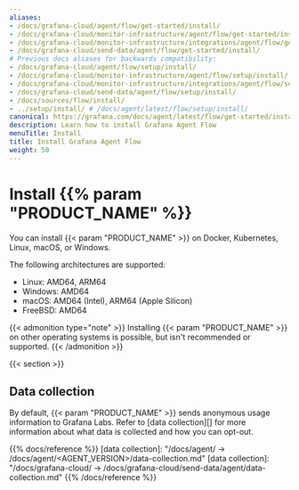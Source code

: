 ```yaml
---
aliases:
- /docs/grafana-cloud/agent/flow/get-started/install/
- /docs/grafana-cloud/monitor-infrastructure/agent/flow/get-started/install/
- /docs/grafana-cloud/monitor-infrastructure/integrations/agent/flow/get-started/install/
- /docs/grafana-cloud/send-data/agent/flow/get-started/install/
# Previous docs aliases for backwards compatibility:
- /docs/grafana-cloud/agent/flow/setup/install/
- /docs/grafana-cloud/monitor-infrastructure/agent/flow/setup/install/
- /docs/grafana-cloud/monitor-infrastructure/integrations/agent/flow/setup/install/
- /docs/grafana-cloud/send-data/agent/flow/setup/install/
- /docs/sources/flow/install/
- ../setup/install/ # /docs/agent/latest/flow/setup/install/
canonical: https://grafana.com/docs/agent/latest/flow/get-started/install/
description: Learn how to install Grafana Agent Flow
menuTitle: Install
title: Install Grafana Agent Flow
weight: 50
---
```


# Install {{% param "PRODUCT_NAME" %}}

You can install {{< param "PRODUCT_NAME" >}} on Docker, Kubernetes, Linux, macOS, or Windows.

The following architectures are supported:

- Linux: AMD64, ARM64
- Windows: AMD64
- macOS: AMD64 (Intel), ARM64 (Apple Silicon)
- FreeBSD: AMD64

{{< admonition type="note" >}}
Installing {{< param "PRODUCT_NAME" >}} on other operating systems is possible, but isn't recommended or supported.
{{< /admonition >}}

{{< section >}}

## Data collection

By default, {{< param "PRODUCT_NAME" >}} sends anonymous usage information to Grafana Labs. Refer to [data collection][] for more information
about what data is collected and how you can opt-out.

{{% docs/reference %}}
[data collection]: "/docs/agent/ -> /docs/agent/<AGENT_VERSION>/data-collection.md"
[data collection]: "/docs/grafana-cloud/ -> /docs/grafana-cloud/send-data/agent/data-collection.md"
{{% /docs/reference %}}
